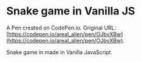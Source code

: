 # Snake game in Vanilla JS

A Pen created on CodePen.io. Original URL: [https://codepen.io/areal_alien/pen/OJbvXBw](https://codepen.io/areal_alien/pen/OJbvXBw).

Snake game in made in Vanilla JavaScript.

